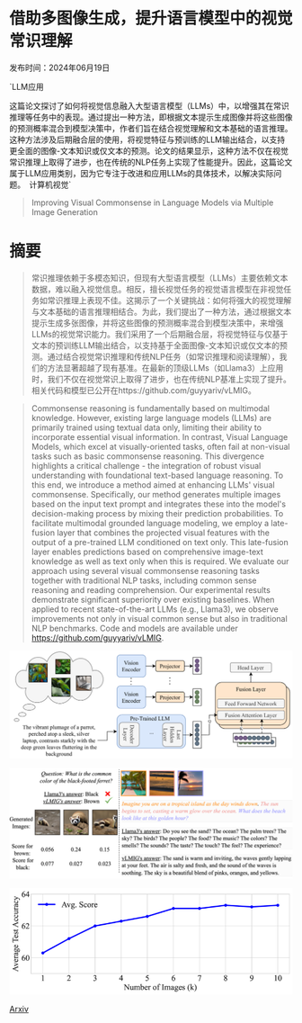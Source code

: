 # 借助多图像生成，提升语言模型中的视觉常识理解

发布时间：2024年06月19日

`LLM应用

这篇论文探讨了如何将视觉信息融入大型语言模型（LLMs）中，以增强其在常识推理等任务中的表现。通过提出一种方法，即根据文本提示生成图像并将这些图像的预测概率混合到模型决策中，作者们旨在结合视觉理解和文本基础的语言推理。这种方法涉及后期融合层的使用，将视觉特征与预训练的LLM输出结合，以支持更全面的图像-文本知识或仅文本的预测。论文的结果显示，这种方法不仅在视觉常识推理上取得了进步，也在传统的NLP任务上实现了性能提升。因此，这篇论文属于LLM应用类别，因为它专注于改进和应用LLMs的具体技术，以解决实际问题。` `计算机视觉`

> Improving Visual Commonsense in Language Models via Multiple Image Generation

# 摘要

> 常识推理依赖于多模态知识，但现有大型语言模型（LLMs）主要依赖文本数据，难以融入视觉信息。相反，擅长视觉任务的视觉语言模型在非视觉任务如常识推理上表现不佳。这揭示了一个关键挑战：如何将强大的视觉理解与文本基础的语言推理相结合。为此，我们提出了一种方法，通过根据文本提示生成多张图像，并将这些图像的预测概率混合到模型决策中，来增强LLMs的视觉常识能力。我们采用了一个后期融合层，将视觉特征与仅基于文本的预训练LLM输出结合，以支持基于全面图像-文本知识或仅文本的预测。通过结合视觉常识推理和传统NLP任务（如常识推理和阅读理解），我们的方法显著超越了现有基准。在最新的顶级LLMs（如Llama3）上应用时，我们不仅在视觉常识上取得了进步，也在传统NLP基准上实现了提升。相关代码和模型已公开在https://github.com/guyyariv/vLMIG。

> Commonsense reasoning is fundamentally based on multimodal knowledge. However, existing large language models (LLMs) are primarily trained using textual data only, limiting their ability to incorporate essential visual information. In contrast, Visual Language Models, which excel at visually-oriented tasks, often fail at non-visual tasks such as basic commonsense reasoning. This divergence highlights a critical challenge - the integration of robust visual understanding with foundational text-based language reasoning. To this end, we introduce a method aimed at enhancing LLMs' visual commonsense. Specifically, our method generates multiple images based on the input text prompt and integrates these into the model's decision-making process by mixing their prediction probabilities. To facilitate multimodal grounded language modeling, we employ a late-fusion layer that combines the projected visual features with the output of a pre-trained LLM conditioned on text only. This late-fusion layer enables predictions based on comprehensive image-text knowledge as well as text only when this is required. We evaluate our approach using several visual commonsense reasoning tasks together with traditional NLP tasks, including common sense reasoning and reading comprehension. Our experimental results demonstrate significant superiority over existing baselines. When applied to recent state-of-the-art LLMs (e.g., Llama3), we observe improvements not only in visual common sense but also in traditional NLP benchmarks. Code and models are available under https://github.com/guyyariv/vLMIG.

![借助多图像生成，提升语言模型中的视觉常识理解](../../../paper_images/2406.13621/x1.png)

![借助多图像生成，提升语言模型中的视觉常识理解](../../../paper_images/2406.13621/x2.png)

![借助多图像生成，提升语言模型中的视觉常识理解](../../../paper_images/2406.13621/x3.png)

[Arxiv](https://arxiv.org/abs/2406.13621)
